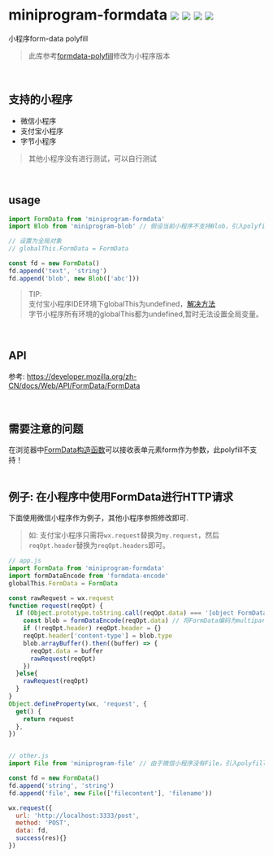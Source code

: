 # miniprogram-formdata ![](https://badgen.net/npm/v/miniprogram-formdata)  ![](https://badgen.net/npm/types/miniprogram-formdata) ![](https://badgen.net/npm/dt/miniprogram-formdata) ![](https://badgen.net/badge/language/typescript/blue)

小程序form-data polyfill
> 此库参考[formdata-polyfill](https://github.com/jimmywarting/FormData)修改为小程序版本  

<br/>

## 支持的小程序
- 微信小程序
- 支付宝小程序
- 字节小程序
> 其他小程序没有进行测试，可以自行测试  

<br/>

## usage
```js
import FormData from 'miniprogram-formdata'
import Blob from 'miniprogram-blob' // 假设当前小程序不支持Blob，引入polyfill

// 设置为全局对象
// globalThis.FormData = FormData

const fd = new FormData()
fd.append('text', 'string')
fd.append('blob', new Blob(['abc']))
```
> TIP:   
> 支付宝小程序IDE环境下globalThis为undefined，[解决方法](https://github.com/zyrong/miniprogram-polyfill/issues/1)  
>字节小程序所有环境的globalThis都为undefined,暂时无法设置全局变量。  

<br/>

## API
参考: https://developer.mozilla.org/zh-CN/docs/Web/API/FormData/FormData  

<br/>

## 需要注意的问题
在浏览器中[FormData构造函数](https://developer.mozilla.org/zh-CN/docs/Web/API/FormData/FormData)可以接收表单元素form作为参数，此polyfill不支持！  
<br/>

## 例子: 在小程序中使用FormData进行HTTP请求
下面使用微信小程序作为例子，其他小程序参照修改即可.
> 如: 支付宝小程序只需将`wx.request`替换为`my.request`，然后`reqOpt.header`替换为`reqOpt.headers`即可。  

```js
// app.js
import FormData from 'miniprogram-formdata'
import formDataEncode from 'formdata-encode'
globalThis.FormData = FormData

const rawRequest = wx.request
function request(reqOpt) {
  if (Object.prototype.toString.call(reqOpt.data) === '[object FormData]') {
    const blob = formDataEncode(reqOpt.data) // 将FormData编码为multipart/form-data
    if (!reqOpt.header) reqOpt.header = {}
    reqOpt.header['content-type'] = blob.type
    blob.arrayBuffer().then((buffer) => {
      reqOpt.data = buffer
      rawRequest(reqOpt)
    })
  }else{
    rawRequest(reqOpt)
  }
}
Object.defineProperty(wx, 'request', {
  get() {
    return request
  },
})


// other.js
import File from 'miniprogram-file' // 由于微信小程序没有File，引入polyfill

const fd = new FormData()
fd.append('string', 'string')
fd.append('file', new File(['filecontent'], 'filename'))

wx.request({
  url: 'http://localhost:3333/post',
  method: 'POST',
  data: fd,
  success(res){}
})
```
